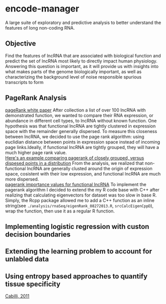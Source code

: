 # encode-manager
A large suite of exploratory and predictive analysis to better understand the features of long non-coding RNA.

## Objective
Find the features of lncRNA that are associated with biological function and predict the set of lncRNA most likely to directly impact human physiology. Answering this question is important, as it will provide us with insights into what makes parts of the genome biologically important, as well as characterizing the background level of noise responsible spurious transcripts to form 


## PageRank Analysis
[pageRank white paper](https://www.rose-hulman.edu/~bryan/googleFinalVersionFixed.pdf)
After collection a list of over 100 lncRNA with demonstrated function, we wanted to compare their RNA expression, or abundance in different cell types, to lncRNA without known function. One hypothesis was that functional lncRNA are tightly clustered in expression space with the remainder generally dispersed. To measure this closeness between lncRNA, we decided to use the page rank algorithm: using euclidian distance between points in expression space instead of incoming page links.Ideally, if functional lncRNA are tightly grouped, they will have a much higher page rank value.     
[Here's an example comparing pagerank of closely grouped, versus dispesed points in a distribution](./plots/eigenVal_intuition.png)
From the analysis, we realized that non-functional lncRNA are generally clusted around the origin of expression space, cosistent with their low expression, and functional lncRNA are much more dispersed.    
[pagerank importance values for functional lncRNA](./plots/rnaSeq-eigenRank/functionalTypes/bothPullDowns-all_biotypes/bothPullDowns-all_biotypesrank-bars.pdf)
To implement the pagerank algorithm I decided to extend the my R code base with C++ after realizing that calculating eigenvectors for dataset was too slow in base R.  Simply, the Rcpp package allowed me to add a C++ function as an inline string(see `./analysis/rnaSeq/eigenRank_08272013.R`, `srcCalcEigenCppD`), wrap the function, then use it as a regular R function.     

## Implementing logistic regression with custon decision boundaries
## Extending the learning problem to account for unlabled data

## Using entropy based approaches to quantify tissue specificity
[Cabilli, 2011](http://genesdev.cshlp.org/content/25/18/1915.full.pdf)



